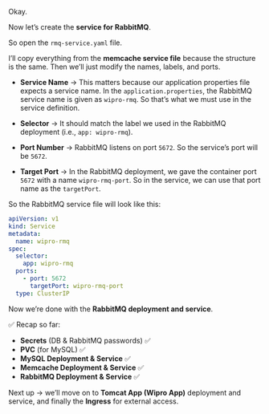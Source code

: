 Okay.

Now let’s create the **service for RabbitMQ**.

So open the `rmq-service.yaml` file.

I’ll copy everything from the **memcache service file** because the structure is the same. Then we’ll just modify the names, labels, and ports.

- **Service Name** → This matters because our application properties file expects a service name. In the `application.properties`, the RabbitMQ service name is given as `wipro-rmq`. So that’s what we must use in the service definition.

- **Selector** → It should match the label we used in the RabbitMQ deployment (i.e., `app: wipro-rmq`).

- **Port Number** → RabbitMQ listens on port `5672`. So the service’s port will be `5672`.

- **Target Port** → In the RabbitMQ deployment, we gave the container port `5672` with a name `wipro-rmq-port`. So in the service, we can use that port name as the `targetPort`.

So the RabbitMQ service file will look like this:

```yaml
apiVersion: v1
kind: Service
metadata:
  name: wipro-rmq
spec:
  selector:
    app: wipro-rmq
  ports:
    - port: 5672
      targetPort: wipro-rmq-port
  type: ClusterIP
```

Now we’re done with the **RabbitMQ deployment and service**.

✅ Recap so far:

- **Secrets** (DB & RabbitMQ passwords) ✅
- **PVC** (for MySQL) ✅
- **MySQL Deployment & Service** ✅
- **Memcache Deployment & Service** ✅
- **RabbitMQ Deployment & Service** ✅

Next up → we’ll move on to **Tomcat App (Wipro App)** deployment and service, and finally the **Ingress** for external access.

